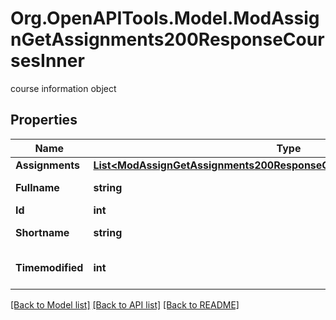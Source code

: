# Org.OpenAPITools.Model.ModAssignGetAssignments200ResponseCoursesInner
course information object

## Properties

Name | Type | Description | Notes
------------ | ------------- | ------------- | -------------
**Assignments** | [**List&lt;ModAssignGetAssignments200ResponseCoursesInnerAssignmentsInner&gt;**](ModAssignGetAssignments200ResponseCoursesInnerAssignmentsInner.md) |  | [optional] 
**Fullname** | **string** | course full name | [optional] 
**Id** | **int** | course id | [optional] 
**Shortname** | **string** | course short name | [optional] 
**Timemodified** | **int** | last time modified | [optional] [default to null]

[[Back to Model list]](../README.md#documentation-for-models) [[Back to API list]](../README.md#documentation-for-api-endpoints) [[Back to README]](../README.md)

